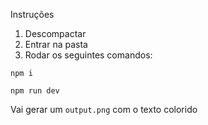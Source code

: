  Instruções

1. Descompactar
2. Entrar na pasta
3. Rodar os seguintes comandos:

`npm i`

`npm run dev`

Vai gerar um `output.png` com o texto colorido


